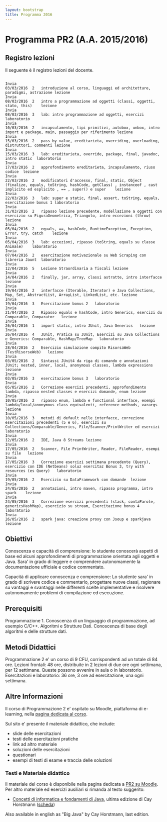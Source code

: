 ```yaml
---
layout: bootstrap
title: Programma 2016
---
```


Programma PR2 (A.A. 2015/2016)
======================================

Registro lezioni
---------
Il seguente è il registro lezioni del docente.

```text

Invia
03/03/2016	2	introduzione al corso, linguaggi ed architetture, paradigmi, astrazione	lezione	
Invia
08/03/2016	2	intro a programmazione ad oggetti (classi, oggetti, stato, this)	lezione	
Invia
08/03/2016	3	lab: intro programmazione ad oggetti, esercizi	laboratorio	
Invia
10/03/2016	2	incapsulamento, tipi primitivi, autobox, unbox, intro import e package, main, passaggio per riferimento	lezione	
Invia
15/03/2016	2	pass by value, ereditarieta, overriding, overloading, distruttori, commenti	lezione	
Invia
15/03/2016	3	lab: ereditarieta, override, package, final, javadoc, intro static	laboratorio	
Invia
17/03/2016	2	approfondimento ereditarieta, incapsulamento, riuso codice	lezione	
Invia
22/03/2016	2	modificatori d'accesso, final, static, Object (finalize, equals, toString, hashCode, getClass) , instanceof , cast implicito ed esplicito , == , super() e super	lezione	
Invia
22/03/2016	3	lab: super e static, final, assert, toString, equals, esercitazione bonus 1	laboratorio	
Invia
31/03/2016	2	ripasso lezione precedente, modellazione a oggetti con esercizio su FiguraGeometrica, Triangolo, intro eccezioni (throw)	lezione	
Invia
05/04/2016	2	equals, ==, hashCode, RuntimeException, Exception, Error, try, catch	lezione	
Invia
05/04/2016	3	lab: eccezioni, ripasso (toString, equals su classe Animale)	laboratorio	
Invia
07/04/2016	2	esercitazione motivazionale su Web Scraping con libreria Jaunt	laboratorio	
Invia
12/04/2016	5	Lezione Straordinaria a Tiscali	lezione	
Invia
14/04/2016	2	finally, jar, array, classi astratte, intro interfacce	lezione	
Invia
19/04/2016	2	interfacce (Iterable, Iterator) e Java Collections, Map, Set, AbstractList, ArrayList, LinkedList, etc.	lezione	
Invia
19/04/2016	3	Esercitazione bonus 2	laboratorio	
Invia
21/04/2016	2	Ripasso equals e hashCode, intro Generics, esercizi du Comparable, Comparator	lezione	
Invia
26/04/2016	1	import static, intro JUnit, Java Generics	lezione	
Invia
26/04/2016	4	JUnit, Pratica su JUnit, Esercizi su Java Collections e Generics: Comparable, HashMap/TreeMap	laboratorio	
Invia
28/04/2016	2	Esercizio simulazione compito RisorsaWeb (TestRisorseWeb)	lezione	
Invia
03/05/2016	2	Sintassi JUnit4 da riga di comando e annotazioni JUnit; nested, inner, local, anonymous classes, lambda expressions	lezione	
Invia
03/05/2016	3	esercitazione bonus 3	laboratorio	
Invia
05/05/2016	2	Correzione esercizi precedenti, approfondimento lambda, ripasso nested classes e esercizi domande, enum	lezione	
Invia
10/05/2016	2	ripasso enum, lambda e functional interface, esempi lambda/local/anonymous class equivalenti, reference methods, varargs	lezione	
Invia
10/05/2016	3	metodi di default nelle interfacce, correzione esercitazioni precedenti (5 e 6), esercizi su Collections/Comparable/Generics, File/Scanner/PrintWriter ed esercizi	laboratorio	
Invia
12/05/2016	2	IDE, Java 8 Streams	lezione	
Invia
17/05/2016	2	Scanner, File PrintWriter, Reader, FileReader, esempi su file	lezione	
Invia
17/05/2016	3	Correzione esercizi settimana precedente (Query), esercizio con IDE (Netbeans) soluz esercitaz Bonus 3, try with resources (es Query)	laboratorio	
Invia
19/05/2016	2	Esercizio su DataFramework con domande	lezione	
Invia
24/05/2016	2	annotazioni, intro maven, ripasso programma, intro spark	lezione	
Invia
24/05/2016	3	Correzione esercizi precedenti (stack, contaParole, genericsHashMap), esercizio su stream, Esercitazione bonus 4	laboratorio	
Invia
26/05/2016	2	spark java: creazione proxy con Jsoup e sparkjava	lezione
```



Obiettivi
---------

Conoscenza e capacità di comprensione: 
lo studente conoscerà aspetti di base ed alcuni approfondimenti di programmazione orientata agli oggetti e Java.
Sara' in grado di leggere e comprendere autonomamente la documentazione ufficiale e codice commentato.

Capacità di applicare conoscenza e comprensione:
Lo studente sara' in grado di scrivere codice e commentarlo, progettare nuove classi, ragionare su vantaggi e svantaggi nelle differenti scelte implementative e risolvere autonomamente problemi di compilazione ed esecuzione.

Prerequisiti
---------

Programmazione 1. Conoscenza di un linguaggio di programmazione, ad esempio C/C++.
Algoritmi e Strutture Dati. Conoscenza di base degli algoritmi e delle strutture dati.

Metodi Didattici
---------
Programmazione 2 e' un corso di 9 CFU, corrispondenti ad un totale di 84 ore. 
Lezioni frontali: 48 ore, distribuite in 2 lezioni di due ore ogni settimana, per 12 settimane. Queste possono avvenire in aula o in laboratorio.
Esercitazioni e laboratorio: 36 ore, 3 ore ad esercitazione, una ogni settimana.


Altre Informazioni
---------
Il corso di Programmazione 2 e' ospitato su Moodle, piattaforma di e-learning, nella [pagina dedicata al corso](http://moodle.unica.it/course/view.php?id=103).

Sul sito e' presente il materiale didattico, che include:

  - slide delle esercitazioni
  - testi delle esercitazioni pratiche
  - link ad altro materiale
  - soluzioni delle esercitazioni
  - questionari
  - esempi di testi di esame e traccia delle soluzioni

### Testi e Materiale didattico

Il materiale del corso è disponibile nella pagina dedicata a [PR2 su Moodle](http://moodle.unica.it/course/view.php?id=103).
Per altro materiale ed esercizi ausiliari si rimanda al testo suggerito:

 - [Concetti di informatica e fondamenti di Java](http://www.apogeonline.com/libri/9788850329564/scheda), ultima edizione di Cay Horstmann ([scheda](http://www.apogeonline.com/libri/9788850329564/scheda))

Also available in english as "Big Java" by Cay Horstmann, last edition. 
